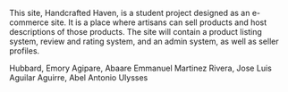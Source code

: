 This site, Handcrafted Haven, is a student project designed as an e-commerce site. It is a place where artisans can sell products and host descriptions of those products. The site will contain a product listing system, review and rating system, and an admin system, as well as seller profiles.

Hubbard, Emory
Agipare, Abaare Emmanuel
Martinez Rivera, Jose Luis
Aguilar Aguirre, Abel Antonio Ulysses